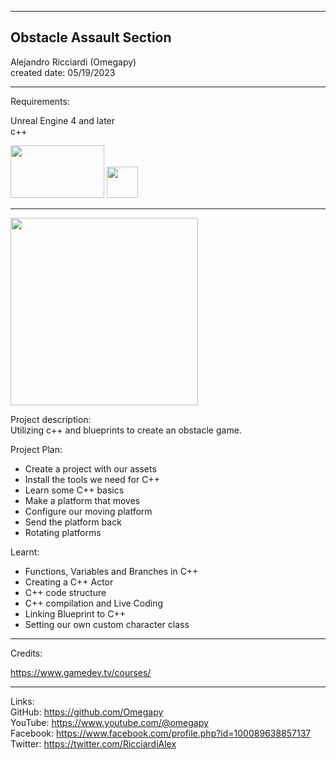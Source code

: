 -----------------------------------------------------------------------------------------------------------------------------
Obstacle Assault Section
-----------------------------------------------------------------------------------------------------------------------------

 Alejandro Ricciardi (Omegapy)  
 created date: 05/19/2023  

-----------------------------------------------------------------------------------------------------------------------------
Requirements:  

Unreal Engine 4 and later  
c++  
<p align="left">
<img width="150" height="84" src="https://github.com/Omegapy/Unreal-Projects-GameDevTv/assets/121726699/134121b7-5085-4e5d-b7f2-b6ddfc42f287">
 <img width="50" height="50" src="https://user-images.githubusercontent.com/121726699/215234958-2659b12a-4181-4f6b-a757-3e868244192e.png">
</p>

-----------------------------------------------------------------------------------------------------------------------------

<p align="left">
<img width="300" height="300" src="https://github.com/Omegapy/Unreal-Projects-GameDevTv/assets/121726699/86bce14b-e178-4793-8b8c-0f4790b8c19c">
</p>

Project description:  
Utilizing c++ and blueprints to create an obstacle game.

Project Plan:  
- Create a project with our assets  
- Install the tools we need for C++  
- Learn some C++ basics  
- Make a platform that moves  
- Configure our moving platform  
- Send the platform back  
- Rotating platforms  

Learnt:  
- Functions, Variables and Branches in C++  
- Creating a C++ Actor  
- C++ code structure  
- C++ compilation and Live Coding  
- Linking Blueprint to C++  
- Setting our own custom character class

-----------------------------------------------------------------------------------------------------------------------------
Credits:

https://www.gamedev.tv/courses/

-----------------------------------------------------------------------------------------------------------------------------

Links:  
GitHub: https://github.com/Omegapy  
YouTube: https://www.youtube.com/@omegapy  
Facebook: https://www.facebook.com/profile.php?id=100089638857137  
Twitter: https://twitter.com/RicciardiAlex


